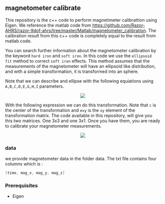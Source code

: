 ## magnetometer calibrate

This repository is the c++ code to perform magnetimeter calibrattion using Eigen. We reference the matlab code from <https://github.com/Razor-AHRS/razor-9dof-ahrs/tree/master/Matlab/magnetometer_calibration>. The calibration result from this c++ code is completely equal to the result from matlab code.



You can search further information about the magnetometer calibration by the keyword `hard iron` and `soft iron`. In this code we use the `ellipsoid fit` method to correct `soft iron` effects. This method assumes that the measurements of the magnetometer will have an ellipsoid like distribution, and with a simple transformation, it is transformed into an sphere.

Note that we can describe and ellipse with the following equiations using `A,B,C,D,E,G,H,I` parameters.

<p align="center">
  <img src="https://latex.codecogs.com/gif.latex?Ax^2&space;&plus;&space;By^2&space;&plus;&space;Cz^2&space;&plus;&space;2Dxy&space;&plus;&space;2Exz&space;&plus;&space;2Fyz&space;&plus;&space;2Gx&space;&plus;&space;2Hy&space;&plus;&space;2Iz">
</p>

With the following expression we can do this transformation. Note that `c` is the center of the transformation and `exy` is the `xy` element of the transformation matrix. The code available in this repository, will give you this two matrices. One 3x3 and one 3x1. Once you have them, you are ready to calibrate your magnetometer measurements.

<p align="center">
  <img src="https://latex.codecogs.com/gif.latex?\begin{pmatrix}&space;mag_x&space;\\&space;max_y&space;\\&space;max_z&space;\\&space;\end{pmatrix}&space;=&space;\begin{pmatrix}&space;e_{11}&space;&&space;e_{12}&space;&&space;e_{13}\\&space;e_{21}&space;&&space;e_{22}&space;&&space;e_{23}\\&space;e_{31}&space;&&space;e_{32}&space;&&space;e_{33}\\&space;\end{pmatrix}\begin{pmatrix}&space;mag_x&space;-&space;c_x&space;\\&space;max_y&space;-&space;c_y\\&space;mag_z&space;-&space;c_z\\&space;\end{pmatrix}">
</p>

### data

we provide magnetometer data in the folder data. The txt file contains four columns which is :

```c++
[time, mag_x, mag_y, mag_z]
```



### Prerequisites

- Eigen
